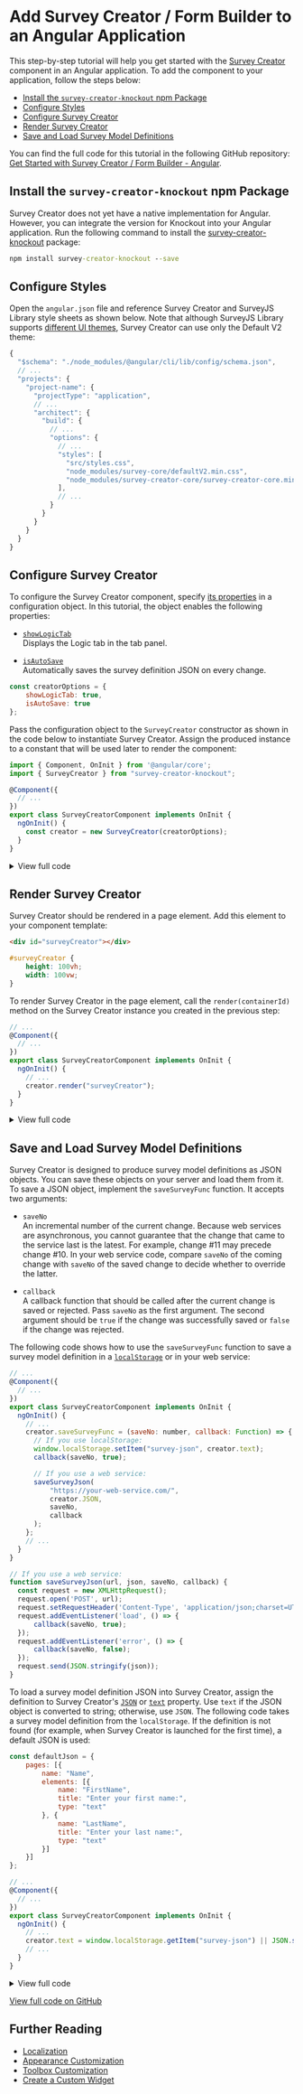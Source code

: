 # Add Survey Creator / Form Builder to an Angular Application

This step-by-step tutorial will help you get started with the [Survey Creator](https://surveyjs.io/create-survey) component in an Angular application. To add the component to your application, follow the steps below:

- [Install the `survey-creator-knockout` npm Package](#install-the-survey-creator-knockout-npm-package)
- [Configure Styles](#configure-styles)
- [Configure Survey Creator](#configure-survey-creator)
- [Render Survey Creator](#render-survey-creator)
- [Save and Load Survey Model Definitions](#save-and-load-survey-model-definitions)

You can find the full code for this tutorial in the following GitHub repository: <a href="https://github.com/surveyjs/code-examples/tree/main/get-started-creator-angular" target="_blank">Get Started with Survey Creator / Form Builder - Angular</a>.

## Install the `survey-creator-knockout` npm Package

Survey Creator does not yet have a native implementation for Angular. However, you can integrate the version for Knockout into your Angular application. Run the following command to install the <a href="https://www.npmjs.com/package/survey-creator-knockout" target="_blank">survey-creator-knockout</a> package:

```cmd
npm install survey-creator-knockout --save
```

## Configure Styles

Open the `angular.json` file and reference Survey Creator and SurveyJS Library style sheets as shown below. Note that although SurveyJS Library supports [different UI themes](https://surveyjs.io/Documentation/Library?id=get-started-angular#configure-styles), Survey Creator can use only the Default V2 theme:

```js
{
  "$schema": "./node_modules/@angular/cli/lib/config/schema.json",
  // ...
  "projects": {
    "project-name": {
      "projectType": "application",
      // ...
      "architect": {
        "build": {
          // ...
          "options": {
            // ...
            "styles": [
              "src/styles.css",
              "node_modules/survey-core/defaultV2.min.css",
              "node_modules/survey-creator-core/survey-creator-core.min.css"
            ],
            // ...
          }
        }
      }
    }
  }
}
```

## Configure Survey Creator

To configure the Survey Creator component, specify [its properties](https://surveyjs.io/Documentation/Survey-Creator?id=surveycreator) in a configuration object. In this tutorial, the object enables the following properties:

- [`showLogicTab`](https://surveyjs.io/Documentation/Survey-Creator?id=surveycreator#showLogicTab)        
Displays the Logic tab in the tab panel.

- [`isAutoSave`](https://surveyjs.io/Documentation/Survey-Creator?id=surveycreator#isAutoSave)        
Automatically saves the survey definition JSON on every change.

```js
const creatorOptions = {
    showLogicTab: true,
    isAutoSave: true
};
```

Pass the configuration object to the `SurveyCreator` constructor as shown in the code below to instantiate Survey Creator. Assign the produced instance to a constant that will be used later to render the component:

```js
import { Component, OnInit } from '@angular/core';
import { SurveyCreator } from "survey-creator-knockout";

@Component({
  // ...
})
export class SurveyCreatorComponent implements OnInit {
  ngOnInit() {
    const creator = new SurveyCreator(creatorOptions);
  }
}
```

<details>
  <summary>View full code</summary>

```js
import { Component, OnInit } from "@angular/core";
import { SurveyCreator } from "survey-creator-knockout";

const creatorOptions = {
  showLogicTab: true,
  isAutoSave: true
};

@Component({
  selector: 'survey-creator',
  templateUrl: './survey-creator.component.html',
  styleUrls: ['./survey-creator.component.css']
})
export class SurveyCreatorComponent implements OnInit {
  ngOnInit() {
    const creator = new SurveyCreator(creatorOptions);
  }
}
```
</details>

## Render Survey Creator

Survey Creator should be rendered in a page element. Add this element to your component template:

```html
<div id="surveyCreator"></div>
```

```css
#surveyCreator {
    height: 100vh;
    width: 100vw;
}
```

To render Survey Creator in the page element, call the `render(containerId)` method on the Survey Creator instance you created in the previous step:

```js
// ...
@Component({
  // ...
})
export class SurveyCreatorComponent implements OnInit {
  ngOnInit() {
    // ...
    creator.render("surveyCreator");
  }
}
```

<details>
  <summary>View full code</summary>

```html
<div id="surveyCreator"></div>
```

```js
import { Component, OnInit } from "@angular/core";
import { SurveyCreator } from "survey-creator-knockout";

const creatorOptions = {
  showLogicTab: true,
  isAutoSave: true
};

@Component({
  selector: 'survey-creator',
  templateUrl: './survey-creator.component.html',
  styleUrls: ['./survey-creator.component.css']
})
export class SurveyCreatorComponent implements OnInit {
  ngOnInit() {
    const creator = new SurveyCreator(creatorOptions);
    creator.render("surveyCreator");
  }
}
```

```css
#surveyCreator {
    height: 100vh;
    width: 100vw;
}
```
</details>

## Save and Load Survey Model Definitions

Survey Creator is designed to produce survey model definitions as JSON objects. You can save these objects on your server and load them from it. To save a JSON object, implement the `saveSurveyFunc` function. It accepts two arguments:

- `saveNo`      
An incremental number of the current change. Because web services are asynchronous, you cannot guarantee that the change that came to the service last is the latest. For example, change #11 may precede change #10. In your web service code, compare `saveNo` of the coming change with `saveNo` of the saved change to decide whether to override the latter.

- `callback`        
A callback function that should be called after the current change is saved or rejected. Pass `saveNo` as the first argument. The second argument should be `true` if the change was successfully saved or `false` if the change was rejected.

The following code shows how to use the `saveSurveyFunc` function to save a survey model definition in a <a href="https://developer.mozilla.org/en-US/docs/Web/API/Window/localStorage" target="_blank">`localStorage`</a> or in your web service:


```js
// ...
@Component({
  // ...
})
export class SurveyCreatorComponent implements OnInit {
  ngOnInit() {
    // ...
    creator.saveSurveyFunc = (saveNo: number, callback: Function) => { 
      // If you use localStorage:
      window.localStorage.setItem("survey-json", creator.text);
      callback(saveNo, true);

      // If you use a web service:
      saveSurveyJson(
          "https://your-web-service.com/",
          creator.JSON,
          saveNo,
          callback
      );
    };
    // ...
  }
}

// If you use a web service:
function saveSurveyJson(url, json, saveNo, callback) {
  const request = new XMLHttpRequest();
  request.open('POST', url);
  request.setRequestHeader('Content-Type', 'application/json;charset=UTF-8');
  request.addEventListener('load', () => {
      callback(saveNo, true);
  });
  request.addEventListener('error', () => {
      callback(saveNo, false);
  });
  request.send(JSON.stringify(json));
}
```

To load a survey model definition JSON into Survey Creator, assign the definition to Survey Creator's [`JSON`](https://surveyjs.io/Documentation/Survey-Creator?id=surveycreator#JSON) or [`text`](https://surveyjs.io/Documentation/Survey-Creator?id=surveycreator#text) property. Use `text` if the JSON object is converted to string; otherwise, use `JSON`. The following code takes a survey model definition from the `localStorage`. If the definition is not found (for example, when Survey Creator is launched for the first time), a default JSON is used:


```js
const defaultJson = {
    pages: [{
        name: "Name",
        elements: [{
            name: "FirstName",
            title: "Enter your first name:",
            type: "text"
        }, {
            name: "LastName",
            title: "Enter your last name:",
            type: "text"
        }]
    }]
};

// ...
@Component({
  // ...
})
export class SurveyCreatorComponent implements OnInit {
  ngOnInit() {
    // ...
    creator.text = window.localStorage.getItem("survey-json") || JSON.stringify(defaultJson);
    // ...
  }
}
```

<details>
  <summary>View full code</summary>

```html
<div id="surveyCreator"></div>
```

```js
import { Component, OnInit } from "@angular/core";
import { SurveyCreator } from "survey-creator-knockout";

const creatorOptions = {
  showLogicTab: true,
  isAutoSave: true
};

const defaultJson = {
  pages: [{
    name: "Name",
    elements: [{
      name: "FirstName",
      title: "Enter your first name:",
      type: "text"
    }, {
      name: "LastName",
      title: "Enter your last name:",
      type: "text"
    }]
  }]
};

@Component({
  selector: 'survey-creator',
  templateUrl: './survey-creator.component.html',
  styleUrls: ['./survey-creator.component.css']
})
export class SurveyCreatorComponent implements OnInit {
  ngOnInit() {
    const creator = new SurveyCreator(creatorOptions);
    creator.text = window.localStorage.getItem("survey-json") || JSON.stringify(defaultJson);

    creator.saveSurveyFunc = (saveNo: number, callback: Function) => { 
      window.localStorage.setItem("survey-json", creator.text);
      callback(saveNo, true);
      // saveSurveyJson(
      //     "https://your-web-service.com/",
      //     creator.JSON,
      //     saveNo,
      //     callback
      // );
    };
    creator.render("surveyCreator");
  }
}

// function saveSurveyJson(url: string | URL, json: object, saveNo: number, callback: Function) {
//   const request = new XMLHttpRequest();
//   request.open('POST', url);
//   request.setRequestHeader('Content-Type', 'application/json;charset=UTF-8');
//   request.addEventListener('load', () => {
//       callback(saveNo, true);
//   });
//   request.addEventListener('error', () => {
//       callback(saveNo, false);
//   });
//   request.send(JSON.stringify(json));
// }
```

```css
#surveyCreator {
    height: 100vh;
    width: 100vw;
}
```
</details>

<a href="https://github.com/surveyjs/code-examples/tree/main/get-started-creator-angular" target="_blank">View full code on GitHub</a>

## Further Reading

- [Localization](https://surveyjs.io/Documentation/Survey-Creator?id=Survey-Creator-Overview#localization)
- [Appearance Customization](https://surveyjs.io/Documentation/Survey-Creator?id=Survey-Creator-Overview#appearance)
- [Toolbox Customization](https://surveyjs.io/Documentation/Survey-Creator?id=Survey-Creator-Overview#toolbox)
- [Create a Custom Widget](https://surveyjs.io/Documentation/Survey-Creator?id=Create-Custom-Widget)